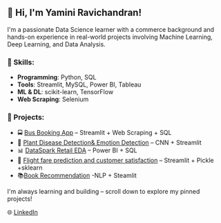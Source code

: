 ## 👋 Hi, I'm Yamini Ravichandran!

I'm a passionate Data Science learner with a commerce background and hands-on experience in real-world projects involving Machine Learning, Deep Learning, and Data Analysis.

### 🔧 Skills:
- **Programming**: Python, SQL
- **Tools**: Streamlit, MySQL, Power BI, Tableau
- **ML & DL**: scikit-learn, TensorFlow
- **Web Scraping**: Selenium

### 📂 Projects:
- 🚍 [Bus Booking App](https://github.com/YaminiRavichandran-4/REDBUS_PROJECT_) – Streamlit + Web Scraping + SQL
- 🌿 [Plant Disease Detection& Emotion Detection](https://github.com/YaminiRavichandran-4/Final___Projects) – CNN  + Streamlit
- 📊 [DataSpark Retail EDA](https://github.com/YaminiRavichandran-4/Dataspark) – Power BI + SQL
- 🧠 [Flight fare prediction and customer satisfaction](https://github.com/YaminiRavichandran-4/Flight-Fare-Prediction-and-Customer-Satisfaction) – Streamlit + Pickle +sklearn
- 📚[Book Recommendation](https://github.com/YaminiRavichandran-4/Book) -NLP + Steamlit

I'm always learning and building – scroll down to explore my pinned projects!

🌐 [LinkedIn](https://www.linkedin.com/in/yamini-ravichandran-766b18190/) 
